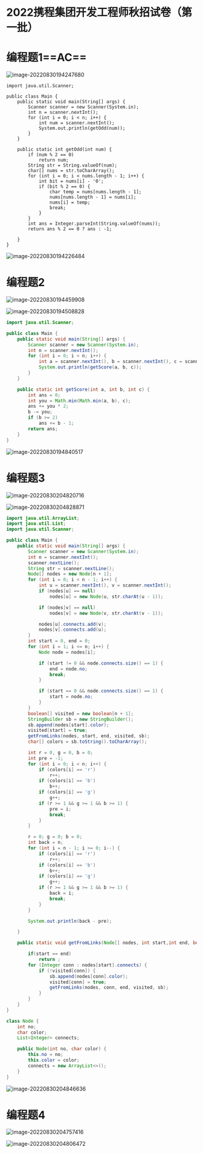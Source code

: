 # 2022携程集团开发工程师秋招试卷（第一批）

# 编程题1==AC==

![image-20220830194247680](https://madao33-static.oss-cn-hangzhou.aliyuncs.com/madao33blog/post/leetcode/image-20220830194247680.png)

```
import java.util.Scanner;

public class Main {
    public static void main(String[] args) {
        Scanner scanner = new Scanner(System.in);
        int n = scanner.nextInt();
        for (int i = 0; i < n; i++) {
            int num = scanner.nextInt();
            System.out.println(getOdd(num));
        }
    }

    public static int getOdd(int num) {
        if (num % 2 == 0)
            return num;
        String str = String.valueOf(num);
        char[] nums = str.toCharArray();
        for (int i = 0; i < nums.length - 1; i++) {
            int bit = nums[i] - '0';
            if (bit % 2 == 0) {
                char temp = nums[nums.length - 1];
                nums[nums.length - 1] = nums[i];
                nums[i] = temp;
                break;
            }
        }
        int ans = Integer.parseInt(String.valueOf(nums));
        return ans % 2 == 0 ? ans : -1;

    }
}
```

![image-20220830194226484](https://madao33-static.oss-cn-hangzhou.aliyuncs.com/madao33blog/post/leetcode/image-20220830194226484.png)

# 编程题2

![image-20220830194459908](https://madao33-static.oss-cn-hangzhou.aliyuncs.com/madao33blog/post/leetcode/image-20220830194459908.png)

![image-20220830194508828](https://madao33-static.oss-cn-hangzhou.aliyuncs.com/madao33blog/post/leetcode/image-20220830194508828.png)

```java
import java.util.Scanner;

public class Main {
    public static void main(String[] args) {
        Scanner scanner = new Scanner(System.in);
        int n = scanner.nextInt();
        for (int i = 0; i < n; i++) {
            int a = scanner.nextInt(), b = scanner.nextInt(), c = scanner.nextInt();
            System.out.println(getScore(a, b, c));
        }
    }

    public static int getScore(int a, int b, int c) {
        int ans = 0;
        int you = Math.min(Math.min(a, b), c);
        ans += you * 2;
        b -= you;
        if (b >= 2)
            ans += b - 1;
        return ans;
    }
}
```

![image-20220830194840517](https://madao33-static.oss-cn-hangzhou.aliyuncs.com/madao33blog/post/leetcode/image-20220830194840517.png)

# 编程题3

![image-20220830204820716](https://madao33-static.oss-cn-hangzhou.aliyuncs.com/madao33blog/post/leetcode/image-20220830204820716.png)

![image-20220830204828871](https://madao33-static.oss-cn-hangzhou.aliyuncs.com/madao33blog/post/leetcode/image-20220830204828871.png)

```java
import java.util.ArrayList;
import java.util.List;
import java.util.Scanner;

public class Main {
    public static void main(String[] args) {
        Scanner scanner = new Scanner(System.in);
        int n = scanner.nextInt();
        scanner.nextLine();
        String str = scanner.nextLine();
        Node[] nodes = new Node[n + 1];
        for (int i = 0; i < n - 1; i++) {
            int u = scanner.nextInt(), v = scanner.nextInt();
            if (nodes[u] == null)
                nodes[u] = new Node(u, str.charAt(u - 1));

            if (nodes[v] == null)
                nodes[v] = new Node(v, str.charAt(v - 1));

            nodes[u].connects.add(v);
            nodes[v].connects.add(u);
        }
        int start = 0, end = 0;
        for (int i = 1; i <= n; i++) {
            Node node = nodes[i];

            if (start != 0 && node.connects.size() == 1) {
                end = node.no;
                break;
            }

            if (start == 0 && node.connects.size() == 1) {
                start = node.no;
            }
        }
        boolean[] visited = new boolean[n + 1];
        StringBuilder sb = new StringBuilder();
        sb.append(nodes[start].color);
        visited[start] = true;
        getFromLinks(nodes, start, end, visited, sb);
        char[] colors = sb.toString().toCharArray();

        int r = 0, g = 0, b = 0;
        int pre = -1;
        for (int i = 0; i < n; i++) {
            if (colors[i] == 'r')
                r++;
            if (colors[i] == 'b')
                b++;
            if (colors[i] == 'g')
                g++;
            if (r >= 1 && g >= 1 && b >= 1) {
                pre = i;
                break;
            }
        }

        r = 0; g = 0; b = 0;
        int back = n;
        for (int i = n - 1; i >= 0; i--) {
            if (colors[i] == 'r')
                r++;
            if (colors[i] == 'b')
                b++;
            if (colors[i] == 'g')
                g++;
            if (r >= 1 && g >= 1 && b >= 1) {
                back = i;
                break;
            }
        }

        System.out.println(back - pre);

    }

    public static void getFromLinks(Node[] nodes, int start,int end, boolean[] visited, StringBuilder sb) {

        if(start == end)
            return ;
        for (Integer conn : nodes[start].connects) {
            if (!visited[conn]) {
                sb.append(nodes[conn].color);
                visited[conn] = true;
                getFromLinks(nodes, conn, end, visited, sb);
            }
        }
    }
}

class Node {
    int no;
    char color;
    List<Integer> connects;

    public Node(int no, char color) {
        this.no = no;
        this.color = color;
        connects = new ArrayList<>();
    }
}
```

![image-20220830204846636](https://madao33-static.oss-cn-hangzhou.aliyuncs.com/madao33blog/post/leetcode/image-20220830204846636.png)

# 编程题4

![image-20220830204757416](https://madao33-static.oss-cn-hangzhou.aliyuncs.com/madao33blog/post/leetcode/image-20220830204757416.png)

![image-20220830204806472](https://madao33-static.oss-cn-hangzhou.aliyuncs.com/madao33blog/post/leetcode/image-20220830204806472.png)

